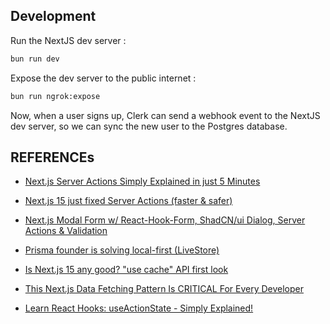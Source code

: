 ## Development

Run the NextJS dev server :

```sh
bun run dev
```

Expose the dev server to the public internet :

```sh
bun run ngrok:expose
```

Now, when a user signs up, Clerk can send a webhook event to the NextJS dev
server, so we can sync the new user to the Postgres database.

## REFERENCEs

- [Next.js Server Actions Simply Explained in just 5 Minutes](https://www.youtube.com/watch?v=m0Ao0cu7GmY)

- [Next.js 15 just fixed Server Actions (faster & safer)](https://www.youtube.com/watch?v=JEvwFTY_xIA)

- [Next.js Modal Form w/ React-Hook-Form, ShadCN/ui Dialog, Server Actions & Validation](https://www.youtube.com/watch?v=WyL_Jc6_-sY&t=1504s)

- [Prisma founder is solving local-first (LiveStore)](https://www.youtube.com/watch?v=ZW9dVJ_eFIU)

- [Is Next.js 15 any good? "use cache" API first look](https://www.youtube.com/watch?v=xWkozeculPo)

- [This Next.js Data Fetching Pattern Is CRITICAL For Every Developer](https://www.youtube.com/watch?v=bKm1rNaCFOo)

- [Learn React Hooks: useActionState - Simply Explained!](https://www.youtube.com/watch?v=NVddtG6syJg)
